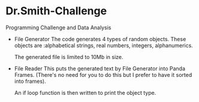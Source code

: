 # Dr.Smith-Challenge
Programming Challenge and Data Analysis

- File Generator
  The code generates 4 types of random objects. These objects are :alphabetical strings,
  real numbers, integers, alphanumerics.
  
  The generated file is limited to 10Mb in size.
  
- File Reader
  This puts the generated text by File Generator into Panda Frames. (There's no need for you to do this
  but I prefer to have it sorted into frames). 
  
  An if loop function is then written to print the object type.


